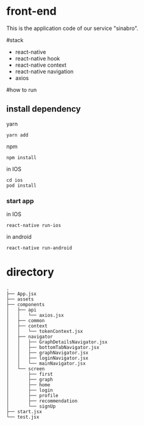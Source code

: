 # front-end
This is the application code of our service "sinabro".

#stack
- react-native
- react-native hook
- react-native context
- react-native navigation
- axios

#how to run
## install dependency
yarn
```
yarn add
```
npm
```
npm install
```
in IOS
```
cd ios
pod install
```
### start app
in IOS
```
react-native run-ios
```
in android
```
react-native run-android
```

# directory
```
.
├── App.jsx
├── assets
├── components
│   ├── api
│   │   └── axios.jsx
│   ├── common
│   ├── context
│   │   └── tokenContext.jsx
│   ├── navigator
│   │   ├── GraphDetailsNavigator.jsx
│   │   ├── bottomTabNavigator.jsx
│   │   ├── graphNavigator.jsx
│   │   ├── loginNavigator.jsx
│   │   └── mainNavigator.jsx
│   └── screen
│       ├── first
│       ├── graph
│       ├── home
│       ├── login
│       ├── profile
│       ├── recommendation
│       └── signUp
├── start.jsx
└── test.jsx
```

